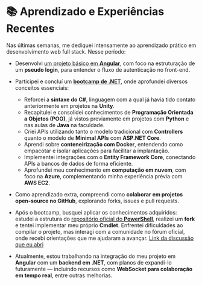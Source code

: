 # 📚 Aprendizado e Experiências Recentes

Nas últimas semanas, me dediquei intensamente ao aprendizado prático em desenvolvimento web full stack. Nesse período:

- Desenvolvi [um projeto básico em **Angular**](https://github.com/caioband/Angular-InfinityWhiteboard), com foco na estruturação de um **pseudo login**, para entender o fluxo de autenticação no front-end.

- Participei e concluí um [**bootcamp de .NET**](https://web.dio.me/track/gft-start-7-net), onde aprofundei diversos conceitos essenciais:
  - Reforcei a **sintaxe do C#**, linguagem com a qual já havia tido contato anteriormente em projetos na **Unity**.
  - Recapitulei e consolidei conhecimentos de **Programação Orientada a Objetos (POO)**, já vistos previamente em projetos com **Python** e nas aulas de **Java** na faculdade.
  - Criei APIs utilizando tanto o modelo tradicional com **Controllers** quanto o modelo de **Minimal APIs** com **ASP.NET Core**.
  - Aprendi sobre **conteneirização com Docker**, entendendo como empacotar e isolar aplicações para facilitar a implantação.
  - Implementei integrações com o **Entity Framework Core**, conectando APIs a bancos de dados de forma eficiente.
  - Aprofundei meu conhecimento em **computação em nuvem**, com foco na **Azure**, complementando minha experiência prévia com **AWS EC2**.

- Como aprendizado extra, compreendi como **colaborar em projetos open-source no GitHub**, explorando forks, issues e pull requests.

- Após o bootcamp, busquei aplicar os conhecimentos adquiridos: estudei a estrutura do [repositório oficial do **PowerShell**](https://github.com/PowerShell/PowerShell), realizei um **fork** e tentei implementar meu próprio **Cmdlet**. Enfrentei dificuldades ao compilar o projeto, mas interagi com a comunidade no fórum oficial, onde recebi orientações que me ajudaram a avançar. [Link da discussão que eu abri](https://github.com/PowerShell/PowerShell/discussions/25789)

- Atualmente, estou trabalhando na integração do meu projeto em **Angular** com um **backend em .NET**, com planos de expandi-lo futuramente — incluindo recursos como **WebSocket para colaboração em tempo real**, entre outras melhorias.

